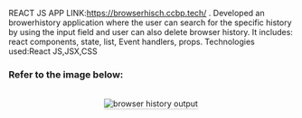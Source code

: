 REACT JS APP LINK:https://browserhisch.ccbp.tech/ .
Developed an browerhistory application where the user can search for the specific history by using the input field and user can also delete browser history.
It includes: react components, state, list, Event handlers, props.
Technologies used:React JS,JSX,CSS

### Refer to the image below:

<br/>
<div style="text-align: center;">
    <img src="https://assets.ccbp.in/frontend/content/react-js/browser-history-output.gif" alt="browser history output" style="max-width:70%;box-shadow:0 2.8px 2.2px rgba(0, 0, 0, 0.12)">
</div>
<br/>

